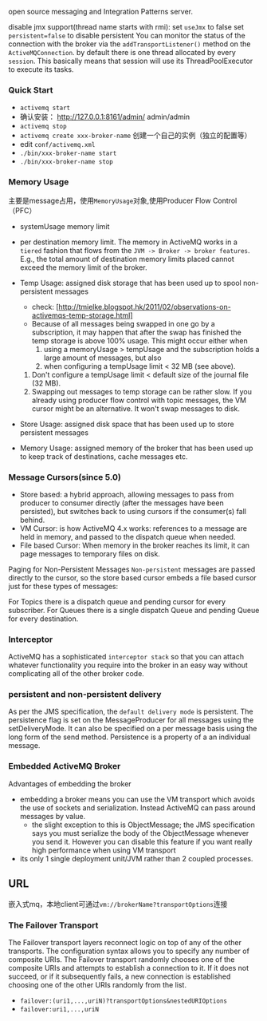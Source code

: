 open source messaging and Integration Patterns server.

disable jmx support(thread name starts with rmi): set `useJmx` to false
set `persistent=false` to disable persistent
You can monitor the status of the connection with the broker via the `addTransportListener()` method on the `ActiveMQConnection`.
by default there is one thread allocated by every `session`. This basically means that session will use its ThreadPoolExecutor to execute its tasks.

### Quick Start
- `activemq start`
- 确认安装： http://127.0.0.1:8161/admin/ admin/admin
- `activemq stop`
- `activemq create xxx-broker-name` 创建一个自己的实例（独立的配置等）
- edit `conf/activemq.xml`
- `./bin/xxx-broker-name start`
- `./bin/xxx-broker-name stop`

### Memory Usage
主要是message占用，使用`MemoryUsage`对象,使用Producer Flow Control（PFC）
- systemUsage memory limit
- per destination memory limit.
The memory in ActiveMQ works in a `tiered` fashion that flows from the `JVM -> Broker -> broker features`. E.g., the total amount of destination memory limits placed cannot exceed the memory limit of the broker.

- Temp Usage: assigned disk storage that has been used up to spool non-persistent messages
    - check: [http://tmielke.blogspot.hk/2011/02/observations-on-activemqs-temp-storage.html]
    - Because of all messages being swapped in one go by a subscription, it may happen that after the swap has finished the temp storage is above 100% usage. This might occur either when 
        1) using a memoryUsage > tempUsage and the subscription holds a large amount of messages, but also 
        2) when configuring a tempUsage limit < 32 MB (see above).
    1. Don't configure a tempUsage limit < default size of the journal file (32 MB).
    2. Swapping out messages to temp storage can be rather slow. If you already using producer flow control with topic messages, the VM cursor might be an alternative. It won't swap messages to disk.
- Store Usage: assigned disk space that has been used up to store persistent messages
- Memory Usage: assigned memory of the broker that has been used up to keep track of destinations, cache messages etc.

### Message Cursors(since 5.0)
- Store based: a hybrid approach, allowing messages to pass from producer to consumer directly (after the messages have been persisted), but switches back to using cursors if the consumer(s) fall behind.
- VM Cursor: is how ActiveMQ 4.x works: references to a message are held in memory, and passed to the dispatch queue when needed.
- File based Cursor: When memory in the broker reaches its limit, it can page messages to temporary files on disk.

Paging for Non-Persistent Messages
`Non-persistent` messages are passed directly to the cursor, so the store based cursor embeds a file based cursor just for these types of messages: 

For Topics there is a dispatch queue and pending cursor for every subscriber.
For Queues there is a single dispatch Queue and pending Queue for every destination.

### Interceptor
ActiveMQ has a sophisticated `interceptor stack` so that you can attach whatever functionality you require into the broker in an easy way without complicating all of the other broker code.

### persistent and non-persistent delivery
As per the JMS specification, the `default delivery mode` is persistent. The persistence flag is set on the MessageProducer for all messages using the setDeliveryMode. It can also be specified on a per message basis using the long form of the send method. Persistence is a property of a an individual message.

### Embedded ActiveMQ Broker
Advantages of embedding the broker
- embedding a broker means you can use the VM transport which avoids the use of sockets and serialization. Instead ActiveMQ can pass around messages by value.
    - the slight exception to this is ObjectMessage; the JMS specification says you must serialize the body of the ObjectMessage whenever you send it. However you can disable this feature if you want really high performance when using VM transport
- its only 1 single deployment unit/JVM rather than 2 coupled processes.

## URL
嵌入式mq，本地client可通过`vm://brokerName?transportOptions`连接
### The Failover Transport
The Failover transport layers reconnect logic on top of any of the other transports. The configuration syntax allows you to specify any number of composite URIs. The Failover transport randomly chooses one of the composite URIs and attempts to establish a connection to it. If it does not succeed, or if it subsequently fails, a new connection is established choosing one of the other URIs randomly from the list.
- `failover:(uri1,...,uriN)?transportOptions&nestedURIOptions`
- `failover:uri1,...,uriN`

